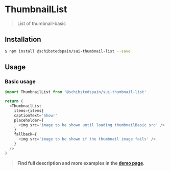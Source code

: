 # ThumbnailList

> List of thumbnail-basic

## Installation

```sh
$ npm install @schibstedspain/sui-thumbnail-list --save
```

## Usage

### Basic usage
```js
import ThumbnailList from '@schibstedspain/sui-thumbnail-list'

return (
  <ThumbnailList
    items={items}
    captionText='Show!'
    placeholder={
      <img src='image to be shown until loading thumbnailBasic src' />
    }
    fallback={
      <img src='image to be shown if the thumbnail image fails' />
    }
  />
)
```

> **Find full description and more examples in the [demo page](https://sui-components.now.sh/workbench/thumbnail/list/demo).**
